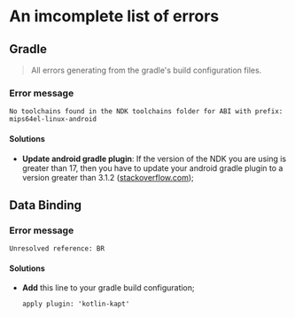 # An imcomplete list of errors

## Gradle

> All errors generating from the gradle's build configuration files.

### Error message

```
No toolchains found in the NDK toolchains folder for ABI with prefix: mips64el-linux-android
```

#### Solutions

- **Update android gradle plugin**: If the version of the NDK you are using is
  greater than 17, then you have to update your android gradle plugin to a
version greater than 3.1.2
([stackoverflow.com](https://stackoverflow.com/a/52402004/9942979));

## Data Binding

### Error message

```
Unresolved reference: BR
```

#### Solutions

- **Add** this line to your gradle build configuration;
  ```
  apply plugin: 'kotlin-kapt'
  ```

